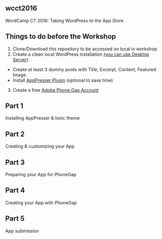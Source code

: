 ## wcct2016
WordCamp CT 2016: Taking WordPress to the App Store

## Things to do before the Workshop

1. Clone/Download this repository to be accessed on local in workshop
2. Create a clean local WordPress installation [(you can use Desktop Server)](https://serverpress.com/get-desktopserver/)
  * Create at least 3 dummy posts with Title, Excerpt, Content, Featured Image.
  * Install [AppPresser Plugin](https://wordpress.org/plugins/apppresser/) (optional to save time) 
3. Create a free [Adobe Phone Gap Account](http://tinyurl.com/j334azz)

## Part 1

Installing AppPresser & Ionic theme

## Part 2

Creating & customizing your App

## Part 3 

Preparing your App for PhoneGap

## Part 4

Creating your App with PhoneGap

## Part 5

App submission

